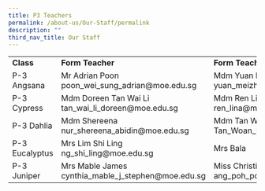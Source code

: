```yaml
---
title: P3 Teachers
permalink: /about-us/Our-Staff/permalink
description: ""
third_nav_title: Our Staff
---
```

<table class="tg" id="tg-SQhPM">
<tbody>
  <tr>
    <td class="tg-uysh"><span style="font-weight:bold">Class</span></td>
    <td class="tg-uysh"><span style="font-weight:bold">Form Teacher</span></td>
    <td class="tg-uysh"><span style="font-weight:bold">Form Teacher</span></td>
  </tr>
  <tr>
    <td class="tg-0pky">P-3 Angsana</td>
    <td class="tg-0pky">Mr Adrian Poon<br>poon_wei_sung_adrian@moe.edu.sg</td>
    <td class="tg-0pky">Mdm Yuan Meizhen<br>yuan_meizhen@moe.edu.sg&nbsp;&nbsp;&nbsp;</td>
  </tr>
  <tr>
    <td class="tg-0pky">P-3 Cypress</td>
    <td class="tg-0pky">Mdm Doreen Tan Wai Li <br>tan_wai_li_doreen@moe.edu.sg</td>
    <td class="tg-0pky">Mdm Ren Lina<br>ren_lina@moe.edu.sg</td>
  </tr>
  <tr>
    <td class="tg-0pky">P-3 Dahlia</td>
    <td class="tg-0pky">Mdm Shereena<br>nur_shereena_abidin@moe.edu.sg</td>
    <td class="tg-0pky">Mdm Tan Woan Mey<br>Tan_Woan_Mey@moe.edu.sg</td>
  </tr>
  <tr>
    <td class="tg-0pky">P-3 Eucalyptus</td>
    <td class="tg-0pky">Mrs Lim Shi Ling<br>ng_shi_ling@moe.edu.sg</td>
    <td class="tg-0pky">Mrs Bala</td>
  </tr>
  <tr>
    <td class="tg-0pky">P-3 Juniper</td>
    <td class="tg-0pky">Mrs Mable James<br>cynthia_mable_j_stephen@moe.edu.sg</td>
    <td class="tg-0pky">Miss Christine Ang<br>ang_poh_poh_christine@moe.edu.sg</td>
  </tr>
</tbody>
</table>

